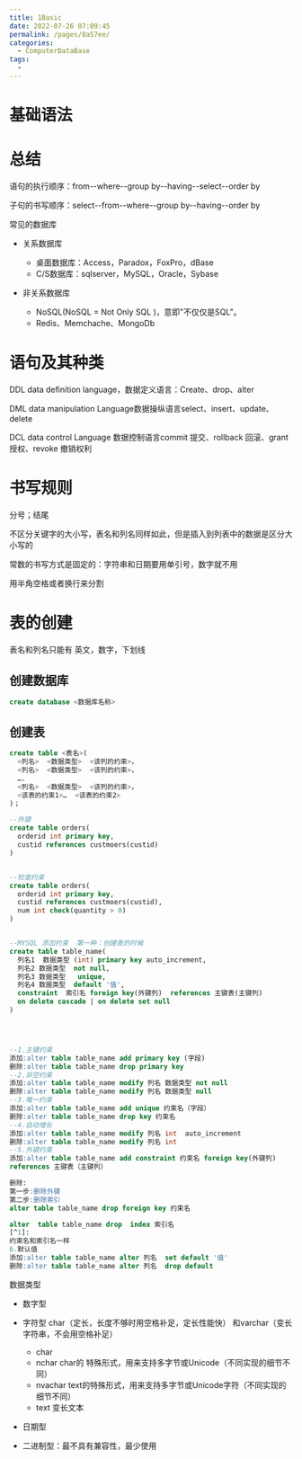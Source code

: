 ```yaml
---
title: 1Basic
date: 2022-07-26 07:09:45
permalink: /pages/8a57ee/
categories:
  - ComputerDataBase
tags:
  - 
---
```

# 基础语法

# 总结

语句的执行顺序：from--where--group by--having--select--order by

子句的书写顺序：select--from--where--group by--having--order by

常见的数据库

* 关系数据库

  * 桌面数据库：Access，Paradox，FoxPro，dBase
  * C/S数据库：sqlserver，MySQL，Oracle，Sybase
* 非关系数据库

  * NoSQL(NoSQL = Not Only SQL )，意即"不仅仅是SQL"。
  * Redis、Memchache、MongoDb

# 语句及其种类

DDL data definition language，数据定义语言：Create、drop、alter

DML data manipulation Language数据操纵语言select、insert、update、delete

DCL data control Language   数据控制语言commit  提交、rollback 回滚、grant  授权、revoke  撤销权利

# 书写规则

分号；结尾

不区分关键字的大小写，表名和列名同样如此，但是插入到列表中的数据是区分大小写的

常数的书写方式是固定的：字符串和日期要用单引号，数字就不用

用半角空格或者换行来分割

# 表的创建

表名和列名只能有 英文，数字，下划线

## 创建数据库

```sql
create database <数据库名称>
```

## 创建表

```sql
create table <表名>(
  <列名>  <数据类型>  <该列的约束>，
  <列名>  <数据类型>  <该列的约束>，
  ….
  <列名>  <数据类型>  <该列的约束>，
  <该表的约束1>…  <该表的约束2>  
)；

--外键
create table orders(
  orderid int primary key,
  custid references custmoers(custid)
)


--检查约束
create table orders(
  orderid int primary key,
  custid references custmoers(custid),
  num int check(quantity > 0)
)


--MYSQL 添加约束  第一种：创建表的时候
create table table_name(
  列名1  数据类型 (int) primary key auto_increment,
  列名2 数据类型  not null,
  列名3 数据类型   unique,
  列名4 数据类型  default '值',
  constraint  索引名 foreign key(外键列)  references 主键表(主键列)
  on delete cascade | on delete set null
)




--1.主键约束
添加:alter table table_name add primary key (字段)
删除:alter table table_name drop primary key
--2.非空约束
添加:alter table table_name modify 列名 数据类型 not null 
删除:alter table table_name modify 列名 数据类型 null
--3.唯一约束
添加:alter table table_name add unique 约束名（字段）
删除:alter table table_name drop key 约束名
--4.自动增长
添加:alter table table_name modify 列名 int  auto_increment
删除:alter table table_name modify 列名 int  
--5.外键约束
添加:alter table table_name add constraint 约束名 foreign key(外键列) 
references 主键表（主键列）

删除:
第一步:删除外键
第二步:删除索引
alter table table_name drop foreign key 约束名

alter  table table_name drop  index 索引名
[^1]: 
约束名和索引名一样
6.默认值
添加:alter table table_name alter 列名  set default '值'
删除:alter table table_name alter 列名  drop default


```

数据类型

* 数字型
* 字符型 char（定长，长度不够时用空格补足，定长性能快） 和varchar（变长字符串，不会用空格补足）

  * char
  * nchar char的 特殊形式，用来支持多字节或Unicode（不同实现的细节不同）
  * nvachar text的特殊形式，用来支持多字节或Unicode字符（不同实现的细节不同）
  * text 变长文本
* 日期型
* 二进制型：最不具有兼容性，最少使用
